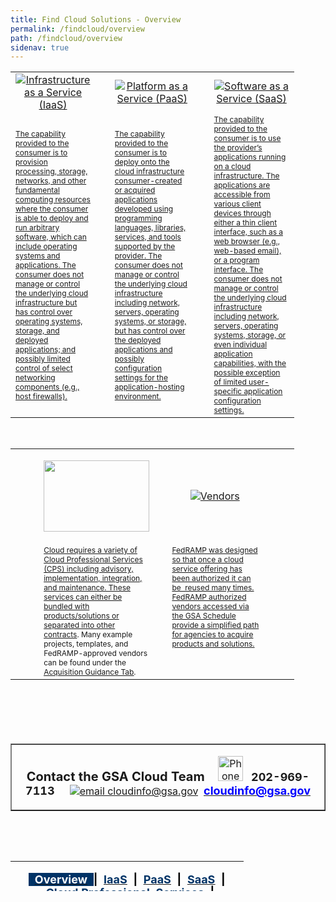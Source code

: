 ```yaml
---
title: Find Cloud Solutions - Overview
permalink: /findcloud/overview
path: /findcloud/overview
sidenav: true
---
```


<table align="center" border="0" cellpadding="10" cellspacing="10" style="width:90%">
	<tbody>
		<tr>
			<td style="text-align:center; vertical-align:middle; width:30%"><a href="https://hallways.cap.gsa.gov/app/#/gateway/cloud-information-center/30069/infrastructure-service-iaas-platform-service-paas"><img alt="Infrastructure as a Service (IaaS)" src="https://hallways.cap.gsa.gov/system/files/focus-1-1557839142.jpg" /></a></td>
			<td style="width:20px">&nbsp;</td>
			<td style="text-align:center; vertical-align:middle; width:30%"><a href="https://hallways.cap.gsa.gov/app/#/gateway/cloud-information-center/31683/paas"><img alt="Platform as a Service (PaaS)" src="https://hallways.cap.gsa.gov/system/files/focus-2-1557839154.jpg" /></a></td>
			<td style="width:20px">&nbsp;</td>
			<td style="text-align:center; vertical-align:middle; width:30%"><a href="https://hallways.cap.gsa.gov/app/#/gateway/cloud-information-center/30068/saas"><img alt="Software as a Service (SaaS)" src="https://hallways.cap.gsa.gov/system/files/focus-3-1557839164.jpg" /></a></td>
		</tr>
		<tr>
			<td><a href="https://hallways.cap.gsa.gov/app/#/gateway/cloud-information-center/30069/infrastructure-service-iaas-platform-service-paas"><span style="font-size:12px">The capability provided to the consumer is to provision processing, storage, networks, and other fundamental computing resources where the consumer is able to deploy and run arbitrary software, which can include operating systems and applications. The consumer does not manage or control the underlying cloud infrastructure but has control over operating systems, storage, and deployed applications; and possibly limited control of select networking components (e.g., host firewalls).</span></a></td>
			<td style="text-align:left; vertical-align:middle; width:20px">&nbsp;</td>
			<td><a href="https://hallways.cap.gsa.gov/app/#/gateway/cloud-information-center/31683/paas"><span style="font-size:12px">The capability provided to the consumer is to deploy onto the cloud infrastructure consumer-created or acquired applications developed using programming languages, libraries, services, and tools supported by the provider. The consumer does not manage or control the underlying cloud infrastructure including network, servers, operating systems, or storage, but has control over the deployed applications and possibly configuration settings for the application-hosting environment.</span></a></td>
			<td style="width:20px">&nbsp;</td>
			<td><a href="https://hallways.cap.gsa.gov/app/#/gateway/cloud-information-center/30068/saas"><span style="font-size:12px">The capability provided to the consumer is to use the provider&rsquo;s applications running on a cloud infrastructure. The applications are accessible from various client devices through either a thin client interface, such as a web browser (e.g., web-based email), or a program interface. The consumer does not manage or control the underlying cloud infrastructure including network, servers, operating systems, storage, or even individual application capabilities, with the possible exception of limited user-specific application configuration settings.</span></a></td>
		</tr>
	</tbody>
</table>

<p>&nbsp;</p>

<table align="center" border="0" cellpadding="10" cellspacing="10" style="width:90%">
	<tbody>
		<tr>
			<td style="text-align:center; vertical-align:middle; width:10%">&nbsp;</td>
			<td style="text-align:center; vertical-align:middle; width:35%">
			<p><a href="https://hallways.cap.gsa.gov/app/#/gateway/cloud-information-center/30563/cloud-professional-services"><img alt="" src="https://hallways.cap.gsa.gov/system/files/Cloud%20Solution%20Provider%20-%20Purple-1554215694.png" style="height:114px; width:169px" title="" /></a></p>
			</td>
			<td style="width:20px"><br />
			&nbsp;</td>
			<td style="text-align:center; vertical-align:middle; width:35%">
			<p><a href="https://hallways.cap.gsa.gov/app/#/gateway/cloud-information-center/30119/fedramp-compliant-vendors"><img alt="Vendors" src="https://hallways.cap.gsa.gov/system/files/focus-4-1557839175.jpg" /></a>&nbsp;</p>
			</td>
			<td style="text-align:center; vertical-align:middle; width:10%">&nbsp;</td>
		</tr>
		<tr>
			<td style="text-align:left; vertical-align:top; width:10%">&nbsp;</td>
			<td style="text-align:left; vertical-align:top; width:35%"><span style="font-size:12px"><a href="http://hallways.cap.gsa.gov/app/#/gateway/cloud-information-center/30563/cloud-professional-services">Cloud requires a variety of Cloud&nbsp;Professional Services (CPS) including advisory, implementation, integration, and maintenance. These services can either be bundled with products/solutions or separated into other contracts</a>. Many example projects, templates, and FedRAMP-approved vendors can be found&nbsp;under the <u><a href="https://hallways.cap.gsa.gov/app/#/gateway/cloud-information-center/tab/29896">Acquisition Guidance Tab</a></u>.</span></td>
			<td style="width:20px">&nbsp;</td>
			<td style="text-align:left; vertical-align:top; width:35%"><a href="https://hallways.cap.gsa.gov/app/#/gateway/cloud-information-center/30119/fedramp-compliant-vendors"><span style="font-size:12px">FedRAMP was designed so that once a cloud service offering has been authorized it can be&nbsp; reused many times. FedRAMP authorized vendors accessed via the GSA Schedule provide a simplified path for agencies to acquire products and solutions.</span></a></td>
			<td style="text-align:left; vertical-align:top; width:10%">&nbsp;</td>
		</tr>
	</tbody>
</table>

<p>&nbsp;</p>

<h6>&nbsp;</h6>

<table align="center" border="1" cellpadding="3" cellspacing="3" style="width:100%">
	<tbody>
		<tr>
			<td colspan="3" style="text-align:center; vertical-align:bottom">
			<p style="text-align:center"><span style="font-size:20px"><strong>Contact the GSA Cloud Team&nbsp;&nbsp;</strong></span><span style="font-size:20px"><strong>&nbsp;&nbsp;</strong></span><img alt="Phone 202-969-7113" src="https://hallways.cap.gsa.gov/system/files/phone%20icon-1554841748.png" style="height:40px; width:40px" />&nbsp;&nbsp; <span style="font-size:18px"><strong>202-969-7113&nbsp; &nbsp; &nbsp;</strong></span><a href="mailto:cloudinfo@gsa.gov?subject=CIC%20Cloud%20Assistance%20Request"><img alt="email cloudinfo@gsa.gov" src="https://hallways.cap.gsa.gov/system/files/email%20icon-1554841739.png" /></a>&nbsp; <u><span style="font-size:18px"><strong><a href="mailto:cloudinfo@gsa.gov?subject=CIC%20Cloud%20Assistance%20Request"><span style="color:#0000ff">cloudinfo@gsa.gov</span></a></strong></span></u></p>
			</td>
		</tr>
	</tbody>
</table>

<p>&nbsp;</p>

<p>&nbsp;</p>

<table align="center" border="0" cellpadding="0" cellspacing="0" style="height:48px; width:74%">
	<tbody>
		<tr>
			<td>
			<p style="text-align:center"><span style="font-size:18px"><span style="color:#000000"><strong><span style="background-color:#003366">&nbsp;&nbsp;</span></strong></span><u><strong><a href="https://hallways.cap.gsa.gov/app/#/gateway/cloud-information-center/tab/29894"><span style="color:#ffffff"><span style="background-color:#003366">Overview</span></span></a></strong></u><span style="color:#000000"><strong><span style="background-color:#003366">&nbsp;</span></strong></span><span style="background-color:#003366">&nbsp;</span><span style="color:#000000"><strong>|&nbsp;&nbsp;</strong></span><u><a href="https://hallways.cap.gsa.gov/app/#/gateway/cloud-information-center/30069/infrastructure-service-iaas-platform-service-paas" target="_self"><span style="color:#003366"><strong>IaaS</strong></span></a></u><span style="color:#000000"><strong>&nbsp; |&nbsp;&nbsp;</strong></span><u><strong><a href="https://hallways.cap.gsa.gov/app/#/gateway/cloud-information-center/31683/paas" target="_self"><span style="color:#003366">PaaS</span></a></strong></u><span style="color:#000000"><strong>&nbsp; |&nbsp;&nbsp;</strong></span><u><a href="https://hallways.cap.gsa.gov/app/#/gateway/cloud-information-center/30068/saas"><span style="color:#003366"><strong>SaaS</strong></span></a></u><span style="color:#000000"><strong>&nbsp; |&nbsp;&nbsp;</strong></span><u><a href="https://hallways.cap.gsa.gov/app/#/gateway/cloud-information-center/30563/cloud-professional-services"><span style="color:#003366"><strong>Cloud Professional &nbsp;Services</strong></span></a></u><span style="color:#000000"><strong>&nbsp; |&nbsp;&nbsp;</strong></span><u><a href="https://hallways.cap.gsa.gov/app/#/gateway/cloud-information-center/30119/fedramp-compliant-vendors"><span style="color:#003366"><strong>Vendors</strong></span></a></u></span></p>
			</td>
		</tr>
	</tbody>
</table>
